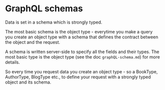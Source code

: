 # GraphQL schemas

Data is set in a schema which is strongly typed.

The most basic schema is the object type - everytime you make a query you create an object type with a schema that defines the contract between the object and the request.

A schema is written server-side to specify all the fields and their types. The most basic type is the object type (see the doc `graphQL-schema.md`) for more details.

So every time you request data you create an object type - so a BookType, AuthorType, BlogType etc., to define your request with a strongly typed object and its schema.